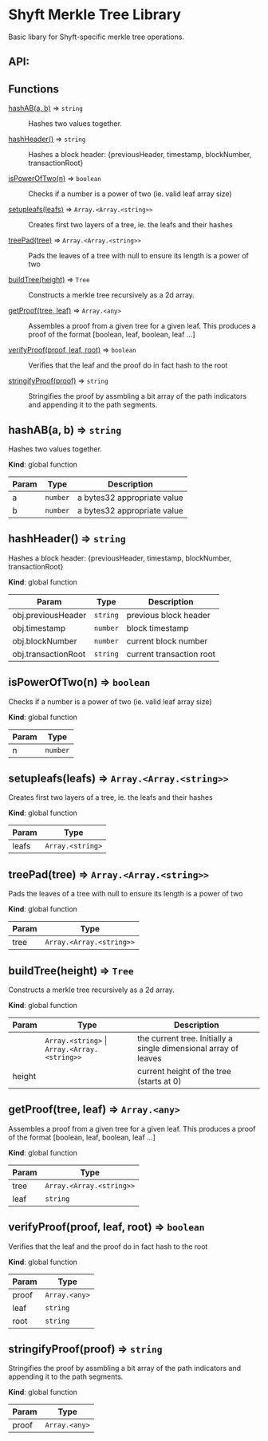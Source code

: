 # Shyft Merkle Tree Library

Basic libary for Shyft-specific merkle tree operations.

## API:

## Functions

<dl>
<dt><a href="#hashAB">hashAB(a, b)</a> ⇒ <code>string</code></dt>
<dd><p>Hashes two values together.</p>
</dd>
<dt><a href="#hashHeader">hashHeader()</a> ⇒ <code>string</code></dt>
<dd><p>Hashes a block header: {previousHeader, timestamp, blockNumber, transactionRoot}</p>
</dd>
<dt><a href="#isPowerOfTwo">isPowerOfTwo(n)</a> ⇒ <code>boolean</code></dt>
<dd><p>Checks if a number is a power of two (ie. valid leaf array size)</p>
</dd>
<dt><a href="#setupleafs">setupleafs(leafs)</a> ⇒ <code>Array.&lt;Array.&lt;string&gt;&gt;</code></dt>
<dd><p>Creates first two layers of a tree, ie. the leafs and their hashes</p>
</dd>
<dt><a href="#treePad">treePad(tree)</a> ⇒ <code>Array.&lt;Array.&lt;string&gt;&gt;</code></dt>
<dd><p>Pads the leaves of a tree with null to ensure its length is a power of two</p>
</dd>
<dt><a href="#buildTree">buildTree(height)</a> ⇒ <code>Tree</code></dt>
<dd><p>Constructs a merkle tree recursively as a 2d array.</p>
</dd>
<dt><a href="#getProof">getProof(tree, leaf)</a> ⇒ <code>Array.&lt;any&gt;</code></dt>
<dd><p>Assembles a proof from a given tree for a given leaf. This produces a proof of the format [boolean, leaf, boolean, leaf ...]</p>
</dd>
<dt><a href="#verifyProof">verifyProof(proof, leaf, root)</a> ⇒ <code>boolean</code></dt>
<dd><p>Verifies that the leaf and the proof do in fact hash to the root</p>
</dd>
<dt><a href="#stringifyProof">stringifyProof(proof)</a> ⇒ <code>string</code></dt>
<dd><p>Stringifies the proof by assmbling a bit array of the path indicators and appending it to the path segments.</p>
</dd>
</dl>

<a name="hashAB"></a>

## hashAB(a, b) ⇒ <code>string</code>
Hashes two values together.

**Kind**: global function  

| Param | Type | Description |
| --- | --- | --- |
| a | <code>number</code> | a bytes32 appropriate value |
| b | <code>number</code> | a bytes32 appropriate value |

<a name="hashHeader"></a>

## hashHeader() ⇒ <code>string</code>
Hashes a block header: {previousHeader, timestamp, blockNumber, transactionRoot}

**Kind**: global function  

| Param | Type | Description |
| --- | --- | --- |
| obj.previousHeader | <code>string</code> | previous block header |
| obj.timestamp | <code>number</code> | block timestamp |
| obj.blockNumber | <code>number</code> | current block number |
| obj.transactionRoot | <code>string</code> | current transaction root |

<a name="isPowerOfTwo"></a>

## isPowerOfTwo(n) ⇒ <code>boolean</code>
Checks if a number is a power of two (ie. valid leaf array size)

**Kind**: global function  

| Param | Type |
| --- | --- |
| n | <code>number</code> | 

<a name="setupleafs"></a>

## setupleafs(leafs) ⇒ <code>Array.&lt;Array.&lt;string&gt;&gt;</code>
Creates first two layers of a tree, ie. the leafs and their hashes

**Kind**: global function  

| Param | Type |
| --- | --- |
| leafs | <code>Array.&lt;string&gt;</code> | 

<a name="treePad"></a>

## treePad(tree) ⇒ <code>Array.&lt;Array.&lt;string&gt;&gt;</code>
Pads the leaves of a tree with null to ensure its length is a power of two

**Kind**: global function  

| Param | Type |
| --- | --- |
| tree | <code>Array.&lt;Array.&lt;string&gt;&gt;</code> | 

<a name="buildTree"></a>

## buildTree(height) ⇒ <code>Tree</code>
Constructs a merkle tree recursively as a 2d array.

**Kind**: global function  

| Param | Type | Description |
| --- | --- | --- |
|  | <code>Array.&lt;string&gt;</code> \| <code>Array.&lt;Array.&lt;string&gt;&gt;</code> | the current tree. Initially a single dimensional array of leaves |
| height |  | current height of the tree (starts at 0) |

<a name="getProof"></a>

## getProof(tree, leaf) ⇒ <code>Array.&lt;any&gt;</code>
Assembles a proof from a given tree for a given leaf. This produces a proof of the format [boolean, leaf, boolean, leaf ...]

**Kind**: global function  

| Param | Type |
| --- | --- |
| tree | <code>Array.&lt;Array.&lt;string&gt;&gt;</code> | 
| leaf | <code>string</code> | 

<a name="verifyProof"></a>

## verifyProof(proof, leaf, root) ⇒ <code>boolean</code>
Verifies that the leaf and the proof do in fact hash to the root

**Kind**: global function  

| Param | Type |
| --- | --- |
| proof | <code>Array.&lt;any&gt;</code> | 
| leaf | <code>string</code> | 
| root | <code>string</code> | 

<a name="stringifyProof"></a>

## stringifyProof(proof) ⇒ <code>string</code>
Stringifies the proof by assmbling a bit array of the path indicators and appending it to the path segments.

**Kind**: global function  

| Param | Type |
| --- | --- |
| proof | <code>Array.&lt;any&gt;</code> | 

